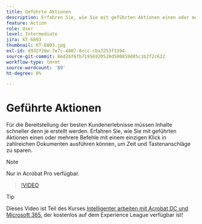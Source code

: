 ```yaml
---
title: Geführte Aktionen
description: Erfahren Sie, wie Sie mit geführten Aktionen einen oder mehrere Befehle mit einem einzigen Klick in zahlreichen Dokumenten ausführen können.
feature: Action
role: User
level: Intermediate
jira: KT-6803
thumbnail: KT-6803.jpg
exl-id: d932f20e-7e7c-4087-8ccc-cba7253f1394
source-git-commit: 8ed26f6fb71956920520d500859d05c1b2f2c622
workflow-type: tm+mt
source-wordcount: '89'
ht-degree: 0%

---
```


# Geführte Aktionen

Für die Bereitstellung der besten Kundenerlebnisse müssen Inhalte schneller denn je erstellt werden. Erfahren Sie, wie Sie mit geführten Aktionen einen oder mehrere Befehle mit einem einzigen Klick in zahlreichen Dokumenten ausführen können, um Zeit und Tastenanschläge zu sparen.

>[!NOTE]
>
>Nur in Acrobat Pro verfügbar.

>[!VIDEO](https://video.tv.adobe.com/v/3433138?quality=12&learn=on&hidetitle=true)

>[!TIP]
>
>Dieses Video ist Teil des Kurses [Intelligenter arbeiten mit Acrobat DC und Microsoft 365](https://experienceleague.adobe.com/?recommended=Acrobat-U-1-2021.microsoft365), der kostenlos auf dem Experience League verfügbar ist!
